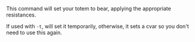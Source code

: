 This command will set your totem to bear, applying the appropriate resistances.

If used with `-t`, will set it temporarily, otherwise, it sets a cvar so you don't need to use this again.